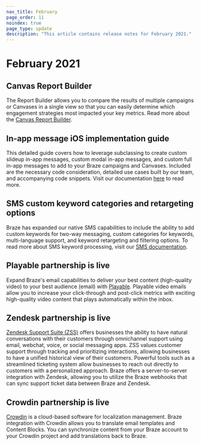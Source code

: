 ```yaml
---
nav_title: February
page_order: 11
noindex: true
page_type: update
description: "This article contains release notes for February 2021."
---
```

# February 2021

## Canvas Report Builder

The Report Builder allows you to compare the results of multiple campaigns or Canvases in a single view so that you can easily determine which engagement strategies most impacted your key metrics. Read more about the [Canvas Report Builder]({{site.baseurl}}/user_guide/data_and_analytics/reporting/report_builder/).

## In-app message iOS implementation guide

This detailed guide covers how to leverage subclassing to create custom slideup in-app messages, custom modal in-app messages, and custom full in-app messages to add to your Braze campaigns and Canvases. Included are the necessary code consideration, detailed use cases built by our team, and accompanying code snippets. Visit our documentation [here]({{site.baseurl}}/developer_guide/platform_integration_guides/ios/in-app_messaging/implementation_guide/) to read more. 

## SMS custom keyword categories and retargeting options

Braze has expanded our native SMS capabilities to include the ability to add custom keywords for two-way messaging, custom categories for keywords, multi-language support, and keyword retargeting and filtering options. To read more about SMS keyword processing, visit our [SMS documentation]({{site.baseurl}}/user_guide/message_building_by_channel/sms/keywords/keyword_handling/). 

## Playable partnership is live

Expand Braze's email capabilities to deliver your best content (high-quality video) to your best audience (email) with [Playable]({{site.baseurl}}/partners/playable/). Playable video emails allow you to increase your click-through and post-click metrics with exciting high-quality video content that plays automatically within the inbox. 

## Zendesk partnership is live

[Zendesk Support Suite (ZSS)]({{site.baseurl}}/partners/zendesk/) offers businesses the ability to have natural conversations with their customers through omnichannel support using email, webchat, voice, or social messaging apps. ZSS values customer support through tracking and prioritizing interactions, allowing businesses to have a unified historical view of their customers. Powerful tools such as a streamlined ticketing system allow businesses to reach out directly to customers with a personalized approach. Braze offers a server-to-server integration with Zendesk, allowing you to utilize the Braze webhooks that can sync support ticket data between Braze and Zendesk. 

## Crowdin partnership is live

[Crowdin]({{site.baseurl}}/partners/crowdin/) is a cloud-based software for localization management. Braze integration with Crowdin allows you to translate email templates and Content Blocks. You can synchronize content from your Braze account to your Crowdin project and add translations back to Braze.

